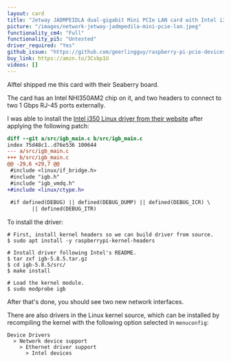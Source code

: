 ```yaml
---
layout: card
title: "Jetway JADMPEIDLA dual-gigabit Mini PCIe LAN card with Intel i350"
picture: "/images/network-jetway-jadmpedila-mini-pcie-lan.jpeg"
functionality_cm4: "Full"
functionality_pi5: "Untested"
driver_required: "Yes"
github_issue: "https://github.com/geerlingguy/raspberry-pi-pcie-devices/issues/315"
buy_link: https://amzn.to/3Csbp1U
videos: []
---
```

Alftel shipped me this card with their Seaberry board.

The card has an Intel NHI350AM2 chip on it, and two headers to connect to two 1 Gbps RJ-45 ports externally.

I was able to install the [Intel i350 Linux driver from their website](https://www.intel.com/content/www/us/en/products/details/ethernet/gigabit-controllers/i350-controllers/downloads.html) after applying the following patch:

```patch
diff --git a/src/igb_main.c b/src/igb_main.c
index 75d48c1..d76e536 100644
--- a/src/igb_main.c
+++ b/src/igb_main.c
@@ -29,6 +29,7 @@
 #include <linux/if_bridge.h>
 #include "igb.h"
 #include "igb_vmdq.h"
+#include <linux/ctype.h>
 
 #if defined(DEBUG) || defined(DEBUG_DUMP) || defined(DEBUG_ICR) \
        || defined(DEBUG_ITR)
```

To install the driver:

```
# First, install kernel headers so we can build driver from source.
$ sudo apt install -y raspberrypi-kernel-headers

# Install driver following Intel's README.
$ tar zxf igb-5.8.5.tar.gz
$ cd igb-5.8.5/src/
$ make install

# Load the kernel module.
$ sudo modprobe igb
```

After that's done, you should see two new network interfaces.

There are also drivers in the Linux kernel source, which can be installed by recompiling the kernel with the following option selected in `menuconfig`:

```
Device Drivers
  > Network device support
    > Ethernet driver support
      > Intel devices
```
